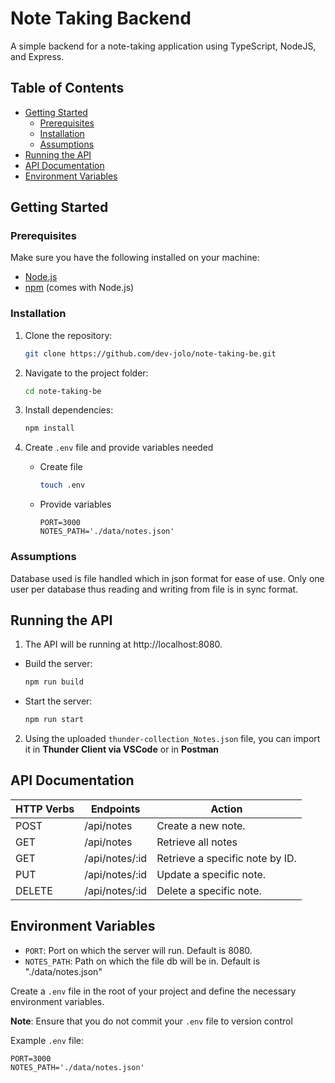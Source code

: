 # Note Taking Backend

A simple backend for a note-taking application using TypeScript, NodeJS, and Express.

## Table of Contents

- [Getting Started](#getting-started)
  - [Prerequisites](#prerequisites)
  - [Installation](#installation)
  - [Assumptions](#assumptions)
- [Running the API](#running-the-api)
- [API Documentation](#api-documentation)
- [Environment Variables](#environment-variables)

## Getting Started

### Prerequisites

Make sure you have the following installed on your machine:

- [Node.js](https://nodejs.org/)
- [npm](https://www.npmjs.com/) (comes with Node.js)

### Installation

1. Clone the repository:

   ```bash
   git clone https://github.com/dev-jolo/note-taking-be.git

2. Navigate to the project folder:

   ```bash
   cd note-taking-be

3. Install dependencies:
   
   ```bash
   npm install

4. Create `.env` file and provide variables needed
   
   - Create file
      ```bash
      touch .env

   - Provide variables
      ```env
      PORT=3000
      NOTES_PATH='./data/notes.json'

### Assumptions
Database used is file handled which in json format for ease of use. Only one user per database thus reading and writing from file is in sync format.

## Running the API

1. The API will be running at http://localhost:8080.

- Build the server:
    ```bash
    npm run build

- Start the server:

    ```bash
    npm run start

2. Using the uploaded `thunder-collection_Notes.json` file, you can import it in **Thunder Client via VSCode** or in **Postman**

## API Documentation
| HTTP Verbs | Endpoints | Action |
| --- | --- | --- |
| POST | /api/notes | Create a new note. |
| GET | /api/notes | Retrieve all notes |
| GET | /api/notes/:id | Retrieve a specific note by ID. |
| PUT | /api/notes/:id | Update a specific note. |
| DELETE | /api/notes/:id | Delete a specific note. |

## Environment Variables

- `PORT`: Port on which the server will run. Default is 8080.
- `NOTES_PATH`: Path on which the file db will be in. Default is "./data/notes.json"

Create a `.env` file in the root of your project and define the necessary environment variables.

**Note**: Ensure that you do not commit your `.env` file to version control

Example `.env` file:

   ```env
   PORT=3000
   NOTES_PATH='./data/notes.json'
